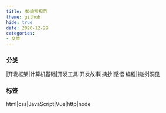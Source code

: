 ```yaml
---
title: MD编写规范
theme: github
hide: true
date: 2020-12-29
categories: 
- 文章
---
```


### 分类
|开发框架|计算机基础|开发工具|开发故事|摘抄|感悟
编程|摘抄|洞见

### 标签
html|css|JavaScript|Vue|http|node